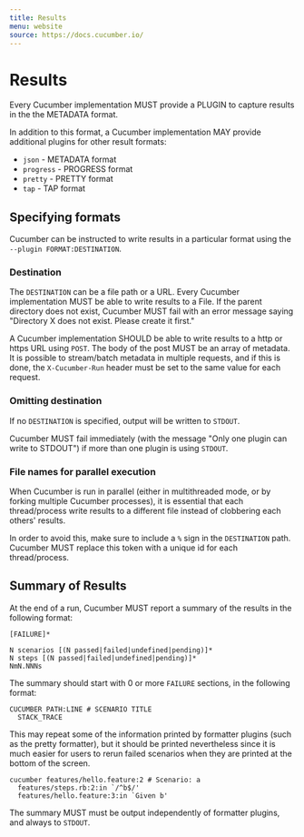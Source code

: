 ```yaml
---
title: Results
menu: website
source: https://docs.cucumber.io/
---
```



# Results

Every Cucumber implementation MUST provide a PLUGIN to capture results in the
the METADATA format.

In addition to this format, a Cucumber implementation MAY provide additional plugins
for other result formats:

* `json` - METADATA format
* `progress` - PROGRESS format
* `pretty` - PRETTY format
* `tap` - TAP format

## Specifying formats

Cucumber can be instructed to write results in a particular format using the
`--plugin FORMAT:DESTINATION`.

### Destination

The `DESTINATION` can be a file path or a URL. Every Cucumber implementation
MUST be able to write results to a File. If the parent directory does not
exist, Cucumber MUST fail with an error message saying "Directory X does not
exist. Please create it first."

A Cucumber implementation SHOULD be able to write results to a http or https URL
using `POST`. The body of the post MUST be an array of metadata. It is possible to
stream/batch metadata in multiple requests, and if this is done, the `X-Cucumber-Run`
header must be set to the same value for each request.

### Omitting destination

If no `DESTINATION` is specified, output will be written to `STDOUT`.

Cucumber MUST fail immediately (with the message "Only one plugin can write to
STDOUT") if more than one plugin is using `STDOUT`.

### File names for parallel execution

When Cucumber is run in parallel (either in multithreaded mode, or by forking
multiple Cucumber processes), it is essential that each thread/process write
results to a different file instead of clobbering each others' results.

In order to avoid this, make sure to include a `%` sign in the `DESTINATION`
path. Cucumber MUST replace this token with a unique id for each thread/process.

## Summary of Results

At the end of a run, Cucumber MUST report a summary of the results in the
following format:

```
[FAILURE]*

N scenarios [(N passed|failed|undefined|pending)]*
N steps [(N passed|failed|undefined|pending)]*
NmN.NNNs
```

The summary should start with 0 or more `FAILURE` sections, in the following
format:

```
CUCUMBER PATH:LINE # SCENARIO TITLE
  STACK_TRACE

```

This may repeat some of the information printed by formatter plugins (such as
the pretty formatter), but it should be printed nevertheless since it is much
easier for users to rerun failed scenarios when they are printed at the bottom
of the screen.

```
cucumber features/hello.feature:2 # Scenario: a
  features/steps.rb:2:in `/^b$/'
  features/hello.feature:3:in `Given b'
```

The summary MUST must be output independently of formatter plugins, and always
to `STDOUT`.
